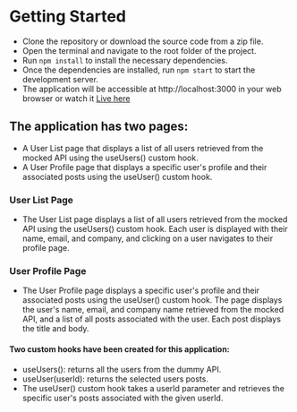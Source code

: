 # Getting Started

- Clone the repository or download the source code from a zip file.
- Open the terminal and navigate to the root folder of the project.
- Run `npm install` to install the necessary dependencies.
- Once the dependencies are installed, run `npm start` to start the development server.
- The application will be accessible at http://localhost:3000 in your web browser or watch it [Live here](https://user-project-fahimesti.netlify.app/)

## The application has two pages:

- A User List page that displays a list of all users retrieved from the mocked API using the useUsers() custom hook.
- A User Profile page that displays a specific user's profile and their associated posts using the useUser() custom hook.

### User List Page

- The User List page displays a list of all users retrieved from the mocked API using the useUsers() custom hook. Each user is displayed with their name, email, and company, and clicking on a user navigates to their profile page.

### User Profile Page

- The User Profile page displays a specific user's profile and their associated posts using the useUser() custom hook. The page displays the user's name, email, and company name retrieved from the mocked API, and a list of all posts associated with the user. Each post displays the title and body.

#### Two custom hooks have been created for this application:

- useUsers(): returns all the users from the dummy API.
- useUser(userId): returns the selected users posts.
- The useUser() custom hook takes a userId parameter and retrieves the specific user's posts associated with the given userId.
